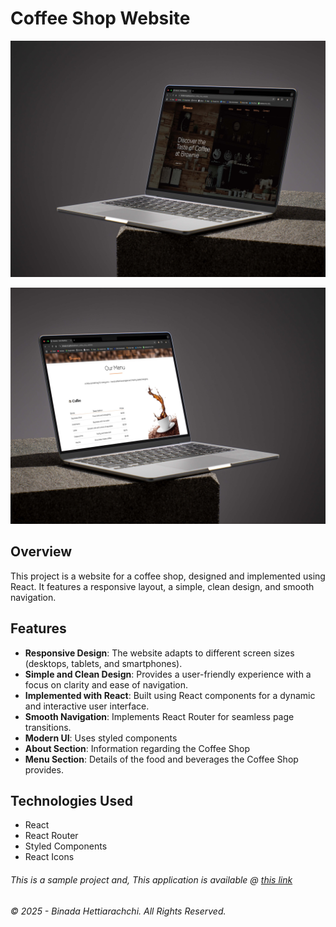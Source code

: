 # Coffee Shop Website

![logo](coffee_shop/src/assets/Coffee_site.jpg)

![logo](coffee_shop/src/assets/Coffee_site_2.jpg)

## Overview

This project is a website for a coffee shop, designed and implemented using React. It features a responsive layout, a simple, clean design, and smooth navigation.

## Features

* **Responsive Design**: The website adapts to different screen sizes (desktops, tablets, and smartphones).
* **Simple and Clean Design**: Provides a user-friendly experience with a focus on clarity and ease of navigation.
* **Implemented with React**: Built using React components for a dynamic and interactive user interface.
* **Smooth Navigation**: Implements React Router for seamless page transitions.
* **Modern UI**: Uses styled components
* **About Section**: Information regarding the Coffee Shop
* **Menu Section**: Details of the food and beverages the Coffee Shop provides.

## Technologies Used

* React
* React Router
* Styled Components
* React Icons

<h6> This is a sample project and, This application is available @ <a href src='https://binada-sh.github.io/React_coffee_shop_website/' target=_blank> this link </a></h6>

###### © 2025 - Binada Hettiarachchi. All Rights Reserved. ######
